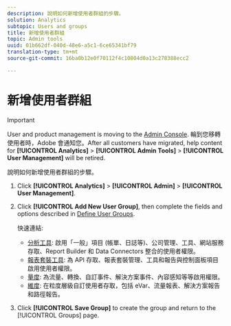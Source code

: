 ```yaml
---
description: 說明如何新增使用者群組的步驟。
solution: Analytics
subtopic: Users and groups
title: 新增使用者群組
topic: Admin tools
uuid: 01b662df-040d-48e6-a5c1-6ce65341bf79
translation-type: tm+mt
source-git-commit: 16ba0b12e0f70112f4c10804d0a13c278388ecc2

---
```



# 新增使用者群組

>[!IMPORTANT]
>
>User and product management is moving to the [Admin Console](https://helpx.adobe.com/enterprise/using/admin-console.html). 輪到您移轉使用者時，Adobe 會通知您。After all customers have migrated, help content for **[!UICONTROL Analytics]** &gt; **[!UICONTROL Admin Tools]** &gt; **[!UICONTROL User Management]** will be retired.

說明如何新增使用者群組的步驟。

1. Click **[!UICONTROL Analytics]** &gt; **[!UICONTROL Admin]** &gt; **[!UICONTROL User Management]**.
1. Click **[!UICONTROL Add New User Group]**, then complete the fields and options described in [Define User Groups](/help/admin/user-management2/c-user-groups/groups.md).

   快速連結:

   * [分析工具](/help/admin/user-management2/c-customize-report-access/groups-analytics-tools.md): 啟用「一般」項目 (帳單、日誌等)、公司管理、工具、網站服務存取、Report Builder 和 Data Connectors 整合的使用者權限。
   * [報表套裝工具](/help/admin/user-management2/c-customize-report-access/groups-report-suite-tools.md): 為 API 存取、報表套裝管理、工具和報告與控制面板項目啟用使用者權限。
   * [量度](/help/admin/user-management2/c-customize-report-access/groups-metrics.md): 為流量、轉換、自訂事件、解決方案事件、內容感知等等啟用權限。
   * [維度](/help/admin/user-management2/c-customize-report-access/groups-dimensions.md): 在粒度層級自訂使用者存取，包括 eVar、流量報表、解決方案報告和路徑報告。

1. Click **[!UICONTROL Save Group]** to create the group and return to the [!UICONTROL Groups] page.
